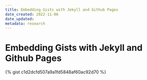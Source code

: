 ```yaml
---
title: Embedding Gists with Jekyll and Github Pages
date_created: 2022-11-06
date_updated: 
metadata: research
---
```

# Embedding Gists with Jekyll and Github Pages

{% gist c1d2dcfd507a9a1fd5848af60ac92d70 %}